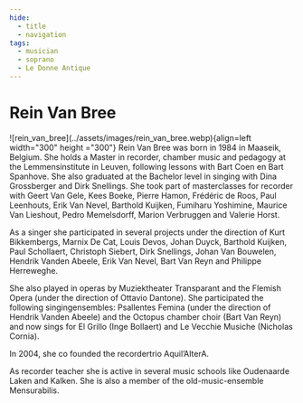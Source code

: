 ```yaml
---
hide:
  - title
  - navigation
tags: 
  - musician
  - soprano
  - Le Donne Antique  
---
```


# Rein Van Bree

<div class="grid" markdown>
![rein_van_bree](../assets/images/rein_van_bree.webp){align=left width="300" height ="300"}
Rein Van Bree was born in 1984 in Maaseik, Belgium.
She holds a Master in recorder, chamber music and pedagogy at the Lemmensinstitute in Leuven, following lessons with Bart Coen en Bart Spanhove. She also graduated at the Bachelor level in singing with Dina Grossberger and Dirk Snellings. She took part of masterclasses for recorder with Geert Van Gele, Kees Boeke, Pierre Hamon, Frédéric de Roos, Paul Leenhouts, Erik Van Nevel, Barthold Kuijken, Fumiharu Yoshimine, Maurice Van Lieshout, Pedro Memelsdorff, Marion Verbruggen and Valerie Horst.



</div> 

As a singer she participated in several projects under the direction of Kurt Bikkembergs, Marnix De Cat, Louis Devos, Johan Duyck, Barthold Kuijken, Paul Schollaert, Christoph Siebert, Dirk Snellings, Johan Van Bouwelen, Hendrik Vanden Abeele, Erik Van Nevel, Bart Van Reyn and Philippe Herreweghe.

She also played in operas by Muziektheater Transparant and the Flemish Opera (under the direction of Ottavio Dantone). She participated the following singingensembles: Psallentes Femina (under the direction of Hendrik Vanden Abeele) and the Octopus chamber choir (Bart Van Reyn) and now sings for El Grillo (Inge Bollaert) and Le Vecchie Musiche (Nicholas Cornia).

In 2004, she co founded the recordertrio Aquil’AlterA. 

As recorder teacher she is active in several music schools like  Oudenaarde  Laken and Kalken. She is also a member of the old-music-ensemble Mensurabilis.

